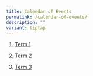 ```yaml
---
title: Calendar of Events
permalink: /calendar-of-events/
description: ""
variant: tiptap
---
```

<ol data-tight="true" class="tight">
<li>
<p><a href="/files/Annex_A_Calendar__Term_1_2024.pdf" rel="noopener noreferrer nofollow" target="_blank">Term 1</a>
</p>
</li>
<li>
<p><a href="/files/Annex_A_Calendar__Term_2_2024.pdf" rel="noopener noreferrer nofollow" target="_blank">Term 2</a>
</p>
</li>
<li>
<p><a href="/files/Annex_A_Calendar__Term_3_2024.pdf" rel="noopener noreferrer nofollow" target="_blank">Term 3</a>
</p>
</li>
</ol>
<p></p>